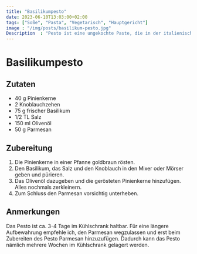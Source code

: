 ```yaml
---
title: "Basilikumpesto"
date: 2023-06-10T13:03:00+02:00
tags: ["Soße", "Pasta", "Vegetarisch", "Hauptgericht"]
image : "/img/posts/basilikum-pesto.jpg"
Description  : "Pesto ist eine ungekochte Paste, die in der italienischen Küche meist mit Nudeln vermischt gereicht wird."
---
```

# Basilikumpesto
## Zutaten

- 40 g Pinienkerne
- 2 Knoblauchzehen
- 75 g frischer Basilikum
- 1/2 TL Salz
- 150 ml Olivenöl
- 50 g Parmesan

## Zubereitung

1. Die Pinienkerne in einer Pfanne goldbraun rösten.
2. Den Basilikum, das Salz und den Knoblauch in den Mixer oder Mörser geben und pürieren.
3. Das Olivenöl dazugeben und die gerösteten Pinienkerne hinzufügen. Alles nochmals zerkleinern.
4. Zum Schluss den Parmesan vorsichtig unterheben.

## Anmerkungen

Das Pesto ist ca. 3-4 Tage im Kühlschrank haltbar. Für eine längere Aufbewahrung empfehle ich, den Parmesan wegzulassen und erst beim Zubereiten des Pesto Parmesan hinzuzufügen. Dadurch kann das Pesto nämlich mehrere Wochen im Kühlschrank gelagert werden.